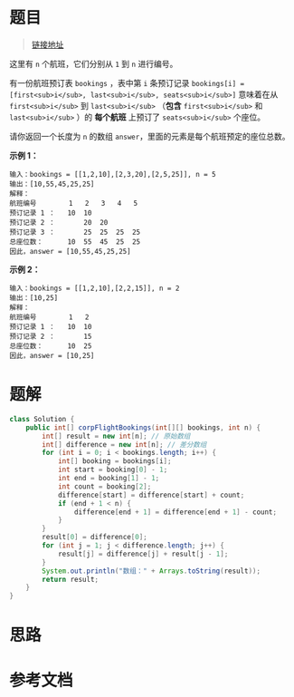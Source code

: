 # 题目

> [链接地址](https://leetcode-cn.com/problems/corporate-flight-bookings/)
>

这里有 `n` 个航班，它们分别从 `1` 到 `n` 进行编号。

有一份航班预订表 `bookings` ，表中第 `i` 条预订记录 `bookings[i] = [first<sub>i</sub>, last<sub>i</sub>, seats<sub>i</sub>]` 意味着在从 `first<sub>i</sub>` 到 `last<sub>i</sub>` （**包含** `first<sub>i</sub>` 和 `last<sub>i</sub>` ）的 **每个航班** 上预订了 `seats<sub>i</sub>` 个座位。

请你返回一个长度为 `n` 的数组 `answer`，里面的元素是每个航班预定的座位总数。

**示例 1：**

```
输入：bookings = [[1,2,10],[2,3,20],[2,5,25]], n = 5
输出：[10,55,45,25,25]
解释：
航班编号        1   2   3   4   5
预订记录 1 ：   10  10
预订记录 2 ：       20  20
预订记录 3 ：       25  25  25  25
总座位数：      10  55  45  25  25
因此，answer = [10,55,45,25,25]
```

**示例 2：**

```
输入：bookings = [[1,2,10],[2,2,15]], n = 2
输出：[10,25]
解释：
航班编号        1   2
预订记录 1 ：   10  10
预订记录 2 ：       15
总座位数：      10  25
因此，answer = [10,25]
```

# 题解

```java
class Solution {
    public int[] corpFlightBookings(int[][] bookings, int n) {
        int[] result = new int[n]; // 原始数组
        int[] difference = new int[n]; // 差分数组
        for (int i = 0; i < bookings.length; i++) {
            int[] booking = bookings[i];
            int start = booking[0] - 1;
            int end = booking[1] - 1;
            int count = booking[2];
            difference[start] = difference[start] + count;
            if (end + 1 < n) {
                difference[end + 1] = difference[end + 1] - count;
            }
        }
        result[0] = difference[0];
        for (int j = 1; j < difference.length; j++) {
            result[j] = difference[j] + result[j - 1];
        }
        System.out.println("数组：" + Arrays.toString(result));
        return result;
    }
}

```

# 思路

# 参考文档